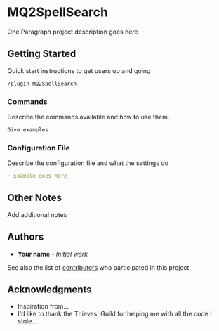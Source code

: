 # MQ2SpellSearch

One Paragraph project description goes here

## Getting Started

Quick start instructions to get users up and going

```txt
/plugin MQ2SpellSearch
```

### Commands

Describe the commands available and how to use them.

```txt
Give examples
```

### Configuration File

Describe the configuration file and what the settings do

```yaml
- Example goes here
```

## Other Notes

Add additional notes

## Authors

* **Your name** - *Initial work*

See also the list of [contributors](https://github.com/your/project/contributors) who participated in this project.

## Acknowledgments

* Inspiration from...
* I'd like to thank the Thieves' Guild for helping me with all the code I stole...
